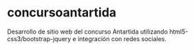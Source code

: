 # concursoantartida
Desarrollo de sitio web del concurso Antartida utilizando html5-css3/bootstrap-jquery e integración con redes sociales.
